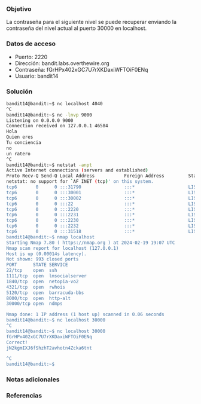 ### Objetivo
La contraseña para el siguiente nivel se puede recuperar enviando la contraseña del nivel actual al puerto 30000 en localhost.
### Datos de acceso
- Puerto: 2220
- Dirección: bandit.labs.overthewire.org
- Contraseña: fGrHPx402xGC7U7rXKDaxiWFTOiF0ENq
- Usuario: bandit14
### Solución

```bash
bandit14@bandit:~$ nc localhost 4040
^C
bandit14@bandit:~$ nc -lnvp 9000
Listening on 0.0.0.0 9000
Connection received on 127.0.0.1 46584
Hola
Quien eres
Tu conciencia
no
un ratero
^C
bandit14@bandit:~$ netstat -anpt
Active Internet connections (servers and established)
Proto Recv-Q Send-Q Local Address           Foreign Address         State       PID/Program name
netstat: no support for `AF INET (tcp)' on this system.
tcp6       0      0 :::31790                :::*                    LISTEN      -
tcp6       0      0 :::30001                :::*                    LISTEN      -
tcp6       0      0 :::30002                :::*                    LISTEN      -
tcp6       0      0 :::22                   :::*                    LISTEN      -
tcp6       0      0 :::2220                 :::*                    LISTEN      -
tcp6       0      0 :::2231                 :::*                    LISTEN      -
tcp6       0      0 :::2230                 :::*                    LISTEN      -
tcp6       0      0 :::2232                 :::*                    LISTEN      -
tcp6       0      0 :::31518                :::*                    LISTEN      -
bandit14@bandit:~$ nmap localhost
Starting Nmap 7.80 ( https://nmap.org ) at 2024-02-19 19:07 UTC
Nmap scan report for localhost (127.0.0.1)
Host is up (0.00014s latency).
Not shown: 993 closed ports
PORT      STATE SERVICE
22/tcp    open  ssh
1111/tcp  open  lmsocialserver
1840/tcp  open  netopia-vo2
4321/tcp  open  rwhois
5120/tcp  open  barracuda-bbs
8000/tcp  open  http-alt
30000/tcp open  ndmps

Nmap done: 1 IP address (1 host up) scanned in 0.06 seconds
bandit14@bandit:~$ nc localhost 30000
^C
bandit14@bandit:~$ nc localhost 30000
fGrHPx402xGC7U7rXKDaxiWFTOiF0ENq
Correct!
jN2kgmIXJ6fShzhT2avhotn4Zcka6tnt

^C
bandit14@bandit:~$
```

### Notas adicionales


### Referencias
